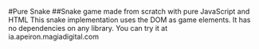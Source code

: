 #Pure Snake
##Snake game made from scratch with pure JavaScript and HTML
This snake implementation uses the DOM as game elements. It has no dependencies on any library.
You can try it at ia.apeiron.magiadigital.com

